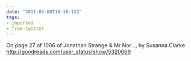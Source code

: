 ```yaml
---
date: "2011-03-08T18:38:12Z"
tags:
- imported
- from-twitter
---
```

On page 27 of 1006 of Jonathan Strange &amp; Mr Nor..., by Susanna Clarke http://goodreads.com/user_status/show/5320069
